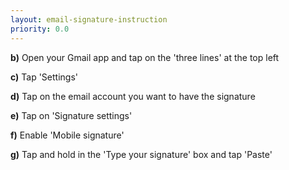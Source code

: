 ```yaml
---
layout: email-signature-instruction
priority: 0.0
---
```


**b)** Open your Gmail app and tap on the 'three lines' at the top left

**c)** Tap 'Settings'

**d)** Tap on the email account you want to have the signature

**e)** Tap on 'Signature settings'

**f)** Enable 'Mobile signature'

**g)** Tap and hold in the 'Type your signature' box and tap 'Paste'